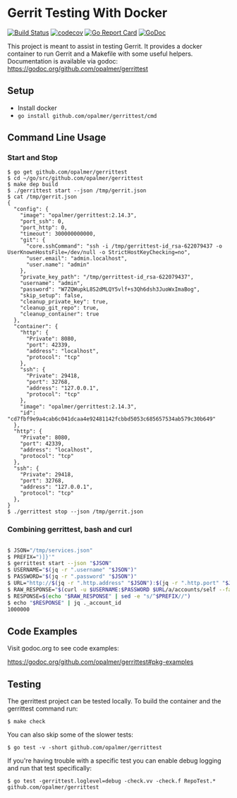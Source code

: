 # Gerrit Testing With Docker

[![Build Status](https://travis-ci.org/opalmer/gerrittest.svg?branch=master)](https://travis-ci.org/opalmer/gerrittest)
[![codecov](https://codecov.io/gh/opalmer/gerrittest/branch/master/graph/badge.svg)](https://codecov.io/gh/opalmer/gerrittest)
[![Go Report Card](https://goreportcard.com/badge/github.com/opalmer/gerrittest)](https://goreportcard.com/report/github.com/opalmer/gerrittest)
[![GoDoc](https://godoc.org/github.com/opalmer/gerrittest?status.svg)](https://godoc.org/github.com/opalmer/gerrittest)

This project is meant to assist in testing Gerrit. It provides a docker
container to run Gerrit and a Makefile with some useful helpers. Documentation 
is available via godoc: https://godoc.org/github.com/opalmer/gerrittest

## Setup

* Install docker
* `go install github.com/opalmer/gerrittest/cmd`

## Command Line Usage
### Start and Stop

```
$ go get github.com/opalmer/gerrittest
$ cd ~/go/src/github.com/opalmer/gerrittest
$ make dep build
$ ./gerrittest start --json /tmp/gerrit.json
$ cat /tmp/gerrit.json
{
  "config": {
    "image": "opalmer/gerrittest:2.14.3",
    "port_ssh": 0,
    "port_http": 0,
    "timeout": 300000000000,
    "git": {
      "core.sshCommand": "ssh -i /tmp/gerrittest-id_rsa-622079437 -o UserKnownHostsFile=/dev/null -o StrictHostKeyChecking=no",
      "user.email": "admin.localhost",
      "user.name": "admin"
    },
    "private_key_path": "/tmp/gerrittest-id_rsa-622079437",
    "username": "admin",
    "password": "W7ZQWupkL8S2dMLQY5vlf+s3Qh6dsh3JuoWxImaBog",
    "skip_setup": false,
    "cleanup_private_key": true,
    "cleanup_git_repo": true,
    "cleanup_container": true
  },
  "container": {
    "http": {
      "Private": 8080,
      "port": 42339,
      "address": "localhost",
      "protocol": "tcp"
    },
    "ssh": {
      "Private": 29418,
      "port": 32768,
      "address": "127.0.0.1",
      "protocol": "tcp"
    },
    "image": "opalmer/gerrittest:2.14.3",
    "id": "cd7fbf9e9a4cab6c041dcaa4e92481142fcbbd5053c685657534ab579c30b649"
  },
  "http": {
    "Private": 8080,
    "port": 42339,
    "address": "localhost",
    "protocol": "tcp"
  },
  "ssh": {
    "Private": 29418,
    "port": 32768,
    "address": "127.0.0.1",
    "protocol": "tcp"
  },
}
$ ./gerrittest stop --json /tmp/gerrit.json
```

### Combining gerrittest, bash and curl

```bash

$ JSON="/tmp/services.json"
$ PREFIX=")]}'"
$ gerrittest start --json "$JSON"
$ USERNAME="$(jq -r ".username" "$JSON")"
$ PASSWORD="$(jq -r ".password" "$JSON")"
$ URL="http://$(jq -r ".http.address" "$JSON"):$(jq -r ".http.port" "$JSON")"
$ RAW_RESPONSE="$(curl -u $USERNAME:$PASSWORD $URL/a/accounts/self --fail --silent)"
$ RESPONSE=$(echo "$RAW_RESPONSE" | sed -e "s/^$PREFIX//")
$ echo "$RESPONSE" | jq ._account_id
1000000
```

## Code Examples

Visit godoc.org to see code examples:

https://godoc.org/github.com/opalmer/gerrittest#pkg-examples

## Testing

The gerrittest project can be tested locally. To build the container and
the gerrittest command run:

```
$ make check
```

You can also skip some of the slower tests:

```
$ go test -v -short github.com/opalmer/gerrittest
```

If you're having trouble with a specific test you can enable debug 
logging and run that test specifically:

```
$ go test -gerrittest.loglevel=debug -check.vv -check.f RepoTest.* github.com/opalmer/gerrittest
```
